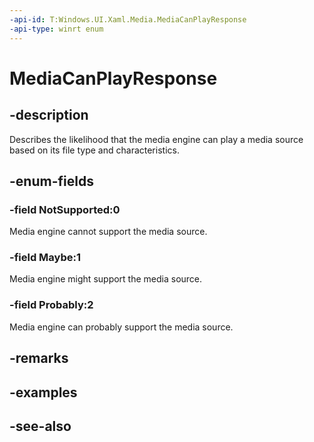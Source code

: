 ```yaml
---
-api-id: T:Windows.UI.Xaml.Media.MediaCanPlayResponse
-api-type: winrt enum
---
```


<!-- Enumeration syntax
public enum Windows.UI.Xaml.Media.MediaCanPlayResponse : int
-->

# MediaCanPlayResponse

## -description
Describes the likelihood that the media engine can play a media source based on its file type and characteristics.


## -enum-fields
### -field NotSupported:0
Media engine cannot support the media source.

### -field Maybe:1
Media engine might support the media source.

### -field Probably:2
Media engine can probably support the media source.


## -remarks

## -examples

## -see-also
